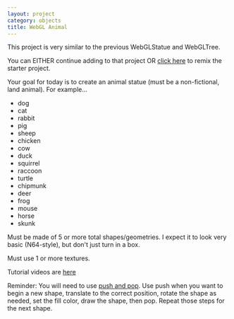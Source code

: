```yaml
---
layout: project
category: objects
title: WebGL Animal
---
```


This project is very similar to the previous WebGLStatue and WebGLTree.

You can EITHER continue adding to that project OR [click here](https://glitch.com/edit/#!/remix/gameobject) to remix the starter project.

Your goal for today is to create an animal statue (must be a non-fictional, land animal). For example...

- dog
- cat
- rabbit
- pig
- sheep
- chicken
- cow
- duck
- squirrel
- raccoon
- turtle
- chipmunk
- deer
- frog
- mouse
- horse
- skunk

Must be made of 5 or more total shapes/geometries. I expect it to look very basic (N64-style), but don't just turn in a box.

Must use 1 or more textures.





Tutorial videos are [here](https://drive.google.com/open?id=104JGFnCCfeQJa5dEkm0Tyrj25R7mVwEM)

Reminder: You will need to use [push and pop](https://p5js.org/reference/#/p5/push). Use push when you want to begin a new shape, translate to the correct position, rotate the shape as needed, set the fill color, draw the shape, then pop. Repeat those steps for the next shape.
